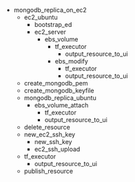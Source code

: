 - mongodb_replica_on_ec2
  - ec2_ubuntu
    - bootstrap_ed
    - ec2_server
      - ebs_volume
        - tf_executor
          - output_resource_to_ui
        - ebs_modify
          - tf_executor
          - output_resource_to_ui
  - create_mongodb_pem
  - create_mongodb_keyfile
  - mongodb_replica_ubuntu
      - ebs_volume_attach
        - tf_executor
        - output_resource_to_ui
  - delete_resource
  - new_ec2_ssh_key
      - new_ssh_key
      - ec2_ssh_upload
   - tf_executor
     - output_resource_to_ui
  - publish_resource